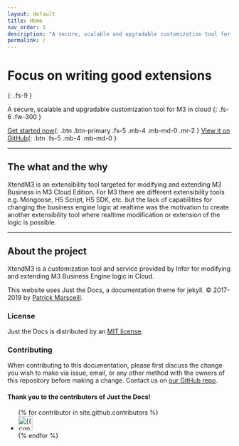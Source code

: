 ```yaml
---
layout: default
title: Home
nav_order: 1
description: "A secure, scalable and upgradable customization tool for M3 in cloud"
permalink: /
---
```


# Focus on writing good extensions
{: .fs-9 }

A secure, scalable and upgradable customization tool for M3 in cloud
{: .fs-6 .fw-300 }

[Get started now](#getting-started){: .btn .btn-primary .fs-5 .mb-4 .mb-md-0 .mr-2 } [View it on GitHub](https://github.com/pmarsceill/just-the-docs){: .btn .fs-5 .mb-4 .mb-md-0 }

---

## The what and the why
XtendM3 is an extensibility tool targeted for modifying and extending M3 Business in M3 Cloud Edition. For M3 there are 
different extensibility tools e.g. Mongoose, H5 Script, H5 SDK, etc. but the lack of capabilities for changing the 
business engine logic at realtime was the motivation to create another extensibility tool where realtime modification or 
extension of the logic is possible.

---

## About the project

XtendM3 is a customization tool and service provided by Infor for modifying and extending M3 Business Engine logic in Cloud.

This website uses Just the Docs, a documentation theme for jekyll. &copy; 2017-2019 by [Patrick Marsceill](http://patrickmarsceill.com).

### License

Just the Docs is distributed by an [MIT license](https://github.com/pmarsceill/just-the-docs/tree/master/LICENSE.txt).

### Contributing

When contributing to this documentation, please first discuss the change you wish to make via issue,
email, or any other method with the owners of this repository before making a change. Contact us on [our GitHub repo](https://github.com/infor-cloud/xtendm3/issues).

#### Thank you to the contributors of Just the Docs!

<ul class="list-style-none">
{% for contributor in site.github.contributors %}
  <li class="d-inline-block mr-1">
     <a href="{{ contributor.html_url }}"><img src="{{ contributor.avatar_url }}" width="32" height="32" alt="{{ contributor.login }}"/></a>
  </li>
{% endfor %}
</ul>
